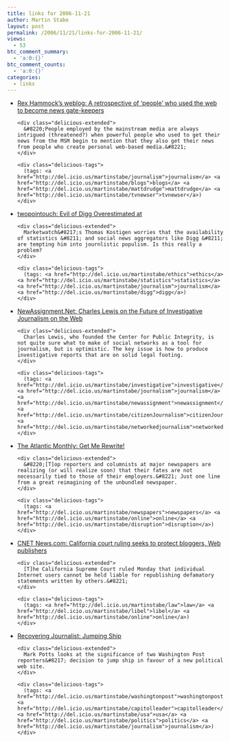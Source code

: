 ```yaml
---
title: links for 2006-11-21
author: Martin Stabe
layout: post
permalink: /2006/11/21/links-for-2006-11-21/
views:
  - 53
btc_comment_summary:
  - 'a:0:{}'
btc_comment_counts:
  - 'a:0:{}'
categories:
  - links
---
```

<ul class="delicious">
  <li>
    <div class="delicious-link">
      <a href="http://www.rexblog.com/2006/11/20/16246/">Rex Hammock’s weblog: A retrospective of ‘people’ who used the web to become news gate-keepers</a>
    </div>
    
    <div class="delicious-extended">
      &#8220;People employed by the mainstream media are always intrigued (threatened?) when powerful people who used to get their news from the MSM begin to mention that they also get their news from people who create personal web-based media.&#8221;
    </div>
    
    <div class="delicious-tags">
      (tags: <a href="http://del.icio.us/martinstabe/journalism">journalism</a> <a href="http://del.icio.us/martinstabe/blogs">blogs</a> <a href="http://del.icio.us/martinstabe/mattdrudge">mattdrudge</a> <a href="http://del.icio.us/martinstabe/tvnewser">tvnewser</a>)
    </div>
  </li>
  
  <li>
    <div class="delicious-link">
      <a href="http://twopointouch.com/2006/11/20/evil-of-digg-overestimated/">twopointouch: Evil of Digg Overestimated at</a>
    </div>
    
    <div class="delicious-extended">
      Marketwatch&#8217;s Thomas Kostigen worries that the availability of statistics &#8211; and social news aggregators like Digg &#8211; are tempting him into journlistic populism. Is this really a problem?
    </div>
    
    <div class="delicious-tags">
      (tags: <a href="http://del.icio.us/martinstabe/ethics">ethics</a> <a href="http://del.icio.us/martinstabe/statistics">statistics</a> <a href="http://del.icio.us/martinstabe/journalism">journalism</a> <a href="http://del.icio.us/martinstabe/digg">digg</a>)
    </div>
  </li>
  
  <li>
    <div class="delicious-link">
      <a href="http://www.newassignment.net/blog/john_mcquaid/nov2006/20/charles_lewis_on">NewAssignment.Net: Charles Lewis on the Future of Investigative Journalism on the Web</a>
    </div>
    
    <div class="delicious-extended">
      Charles Lewis, who founded the Center for Public Integrity, is not quite sure what to make of social networks as a tool for journalism, but is optimistic. The key issue is how to produce investigative reports that are on solid legal footing.
    </div>
    
    <div class="delicious-tags">
      (tags: <a href="http://del.icio.us/martinstabe/investigative">investigative</a> <a href="http://del.icio.us/martinstabe/journalism">journalism</a> <a href="http://del.icio.us/martinstabe/newassignment">newassignment</a> <a href="http://del.icio.us/martinstabe/citizenJournalism">citizenJournalism</a> <a href="http://del.icio.us/martinstabe/networkedjournalism">networkedjournalism</a>)
    </div>
  </li>
  
  <li>
    <div class="delicious-link">
      <a href="http://www.theatlantic.com/doc/200612/hirschorn-newspapers">The Atlantic Monthly: Get Me Rewrite!</a>
    </div>
    
    <div class="delicious-extended">
      &#8220;[T]op reporters and columnists at major newspapers are realizing (or will realize soon) that their fates are not necessarily tied to those of their employers.&#8221; Just one line from a great reimagining of the unbundled newspaper.
    </div>
    
    <div class="delicious-tags">
      (tags: <a href="http://del.icio.us/martinstabe/newspapers">newspapers</a> <a href="http://del.icio.us/martinstabe/online">online</a> <a href="http://del.icio.us/martinstabe/disruption">disruption</a>)
    </div>
  </li>
  
  <li>
    <div class="delicious-link">
      <a href="http://news.com.com/2100-1030_3-6137323.html?part=rss&#038;tag=2547-1_3-0-20&#038;subj=news">CNET News.com: California court ruling seeks to protect bloggers, Web publishers</a>
    </div>
    
    <div class="delicious-extended">
      [T]he California Supreme Court ruled Monday that individual Internet users cannot be held liable for republishing defamatory statements written by others.&#8221;
    </div>
    
    <div class="delicious-tags">
      (tags: <a href="http://del.icio.us/martinstabe/law">law</a> <a href="http://del.icio.us/martinstabe/libel">libel</a> <a href="http://del.icio.us/martinstabe/online">online</a>)
    </div>
  </li>
  
  <li>
    <div class="delicious-link">
      <a href="http://recoveringjournalist.typepad.com/recovering_journalist/2006/11/jumping_ship.html">Recovering Journalist: Jumping Ship</a>
    </div>
    
    <div class="delicious-extended">
      Mark Potts looks at the significance of two Washington Post reporters&#8217; decision to jump ship in favour of a new political web site.
    </div>
    
    <div class="delicious-tags">
      (tags: <a href="http://del.icio.us/martinstabe/washingtonpost">washingtonpost</a> <a href="http://del.icio.us/martinstabe/capitolleader">capitolleader</a> <a href="http://del.icio.us/martinstabe/usa">usa</a> <a href="http://del.icio.us/martinstabe/politics">politics</a> <a href="http://del.icio.us/martinstabe/journalism">journalism</a>)
    </div>
  </li>
</ul>